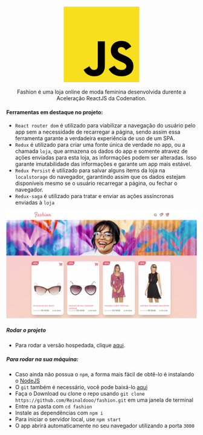 <p  align="center">
<img  height="200px"  src="./docs/js.svg">
</p>

<p  align="center">
Fashion é uma loja online de moda feminina desenvolvida durente a Aceleração ReactJS da Codenation.
</p>

#### Ferramentas em destaque no projeto:

* `React router dom` é utilizado para viabilizar a navegação do usuário pelo app sem a necessidade de recarregar a página, sendo assim essa ferramenta garante a verdadeira experiência de uso de um SPA.
* `Redux` é utilizado para criar uma fonte única de verdade no app, ou a chamada `loja`, que armazena os dados do app e somente atravez de ações enviadas para esta loja, as informações podem ser alteradas. Isso garante imutabilidade das informações e garante um app mais estável.
* `Redux Persist` é utilizado para salvar alguns items da loja na `localstorage` do navegador, garantindo assim que os dados estejam disponíveis mesmo se o usuário recarregar a página, ou fechar o navegador.
* `Redux-saga` é utilizado para tratar e enviar as ações assíncronas enviadas à `loja`

![Example](/docs/Example.png)

##### Rodar o projeto

* Para rodar a versão hospedada, clique [aqui](https://fashion-reinaldo.netlify.app/).

##### Para rodar na sua máquina:

* Caso ainda não possua o `npm`, a forma mais fácil de obtê-lo é instalando o [NodeJS](https://nodejs.org/en/download/)
* O `git` também é necessário, você pode baixá-lo [aqui](https://git-scm.com/)
* Faça o Download ou clone o repo usando `git clone https://github.com/Reinaldooo/fashion.git` em uma janela de terminal
* Entre na pasta com `cd fashion`
* Instale as dependências com `npm i`
* Para iniciar o servidor local, use `npm start`
* O app abrirá automaticamente no seu navegador utilizando a porta `3000`